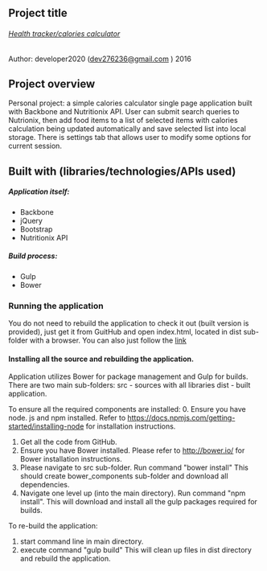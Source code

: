 
## Project title
###### [Health tracker/calories calculator](http://developer2020github.github.io/health_tracker/dist/ "link to project page")
Author: developer2020 (<dev276236@gmail.com> )
2016

## Project overview
Personal project: 
a simple calories calculator single page application built with Backbone and Nutritionix API.
User can submit search queries to Nutrionix, then add food items to a list 
of selected items with calories calculation being updated automatically and save selected list into local storage.
There is settings tab that allows user to modify some options for current session.


## Built with (libraries/technologies/APIs used)
##### Application itself:
* Backbone
* jQuery
* Bootstrap
* Nutritionix API

##### Build process:

* Gulp
* Bower

### Running the application

You do not need to rebuild the application to check it out (built version is provided), just get it from GuitHub and open index.html, located in dist sub-folder with a browser. You can also just follow the [link](http://developer2020github.github.io/health_tracker/dist/ "link to project page")

#### Installing all the source and rebuilding the application.

Application utilizes Bower for package management and Gulp for builds.
There are two main sub-folders:
src - sources with all libraries
dist - built application.

To ensure all the required components are installed:
0. Ensure you have node. js and npm installed.
Refer to https://docs.npmjs.com/getting-started/installing-node for installation instructions.
1. Get all the code from GitHub.
2. Ensure you have Bower installed. Please refer  to http://bower.io/ for Bower installation instructions.
3. Please navigate to src sub-folder. Run command "bower install"
This should create bower_components sub-folder and download all dependencies.
4. Navigate one level up (into the main directory). Run command
"npm install". This will download and install all the gulp packages required for builds.


To re-build the application:
1) start command line in main directory.
2) execute command
"gulp build"
This will clean up files in dist directory and rebuild the application.



